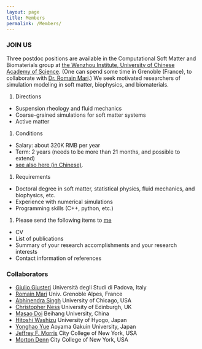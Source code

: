 ```yaml
---
layout: page
title: Members
permalink: /Members/
---
```


### **JOIN US**
Three postdoc positions are available in the Computational Soft Matter and Biomaterials group at [the Wenzhou Institute, University of Chinese Academy of Science](http://www.wibe.ac.cn). (One can spend some time in Grenoble (France), to collaborate with [Dr. Romain Mari](https://rmari.github.io).) We seek motivated researchers of simulation modeling in soft matter, biophysics, and biomaterials.
1. Directions
- Suspension rheology and fluid mechanics 
- Coarse-grained simulations for soft matter systems
- Active matter
1. Conditions
- Salary: about 320K RMB per year
- Term: 2 years (needs to be more than 21 months, and possible to extend)
- [see also here (in Chinese)](http://www.wiucas.ac.cn/hr/2020/272.html).
1. Requirements
- Doctoral degree in soft matter, statistical physics, fluid mechanics, and biophysics, etc.
- Experience with numerical simulations
- Programming skills (C++, python, etc.)
1. Please send the following items to [me](mailto:seto@wibe.ac.cn) 
- CV 
- List of publications
- Summary of your research accomplishments and your research interests
- Contact information of references

### Collaborators

- [Giulio Giusteri](https://www.math.unipd.it/~giusteri/) Università degli Studi di Padova, Italy
- [Romain Mari](http://rmari.github.io) Univ. Grenoble Alpes, France
- [Abhinendra Singh](https://scholar.google.com/citations?user=M2IMz3QAAAAJ&hl=nl) University of Chicago, USA
- [Christopher Ness](https://christopherjness.github.io) University of Edinburgh, UK
- [Masao Doi](http://mdoi.jp/index_E.html) Beihang University, China
- [Hitoshi Washizu](http://washizu.org/lab/index-e.html) University of Hyogo, Japan
- [Yonghao Yue](http://mns.k.u-tokyo.ac.jp/~yonghao/) Aoyama Gakuin University, Japan 
- [Jeffrey F. Morris](http://www-levich.engr.ccny.cuny.edu/~jmorris/index.html) City College of New York, USA
- [Morton Denn](http://www-levich.engr.ccny.cuny.edu/mdcv.htm) City College of New York, USA

